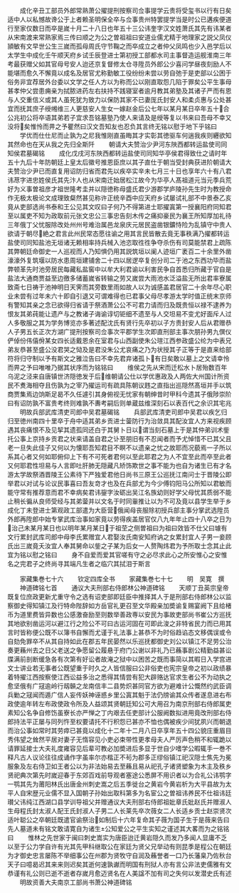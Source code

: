 <!-- { "loadSidebar": true } -->
　　成化辛丑工部员外郎常熟萧公擢提刑按察司佥事提学云贵将受玺书以行有日矣适中人以私憾故谗公于上者赖圣明保全卒与佥事贵州特罢提学当是时公已遘疾便道行至家仅数日而卒是嵗十月二十八日也年五十三公讳奎字汉文姓萧氏其先有讳某者从宋南渡来常熟家焉三传曰顺之为公之曽祖祖曰安道业儒尤精于地理家之説父凤仪頴敏有文早世公生三嵗而孤母周氏守节鞠之而卒成立之者仲父凤鸣也少入邑学后以太学生中成化壬午顺天府乡试壬辰登进士第初授工部都水司主事督造运舰淮南三年考最获赠父如其官母号安人迨还京复督修太仓寻陞员外郎公少喜问学昼夜刻励人不能堪而愈久不懈竟以成名及居官尤称勤敏工役纷纷未尝以劳自弛于是吏部以公困于俗务非宜荐居外台委以文学之任人方以为称而公以刚直取怨几陷于罪矣公平生事母甚孝仲父尝患痈亲为拭脓进药左右扶持不践寝室者逾月教其弟塾及其诸子严而有恩与人交重信义或其人虽死犹为致力以保防其家不已妻厐氏封安人和柔贞惠与公处甚宜而抚其庶子绶缃维三人更慈安人生女一嫁赵金后公七年以某月某日卒年五十合公兆初公将卒语其弟若子宜求吾铭墓塾乃使人来请及是绶等复以书来曰吾母不幸又没将矣惟怜而畀之予瞿然曰汉文吾知友也忍负其言终无铭以慰于地下乎铭曰
　　学优而仕仕尼而止孰为之尼我惟刚直虽晦其才实彰其徳驱车何遄我疾则纒欲知其然命也在天从我之先归全斯阡
　　朝请大夫赞治少尹河东陜西都转运盐使司同知侯君墓碣铭
　　成化戊戌河东陜西都转运盐使司同知华亭侯君得致仕之请时年五十九后十年防朝廷上皇太后徽号推恩臣庶以其子直仕于朝当受封典获进阶朝请大夫赞治少尹已而直复用诏防归省而君先以疾卒实辛未七月三十日也享年六十有八君讳荩字进忠姓侯氏其先汴人也从宋南迁始居松江故今为华亭人髙祖道元当元季兵荒好为义事曽祖彦才祖世隆考圭并以隠徳称母盛氏君少游郡学庐陵孙先生时为教授命作无极太极论文成理致粲然甚见称许正统辛酉中应天府乡试屡试礼部不中景泰乙亥竟从吏部选尚书泰和王公见其文叹曰子何乃不得第进士耶擢寘第一授襄阳府同知君至以属吏不知为政取前元张文忠公三事忠告刻木传之痛抑豪民为襄王所知厚加礼待三年俄丁父忧服除改处州州号难治属邑龙泉庆元居民盗凿银鑛恃险为乱镇守中贵人欲请于朝尽絶之君言此州民常态愿往谕之用其言民皆散去竟无事秩满乃擢都转运盐使司同知盐池无垣诸无赖相率持兵械入池恣取徃徃争夺杀伤有司莫能禁君上疏陈其弊朝廷命御史一人巡视而人乃知惧仍用其説筑垣以阑人迹垣广袤百二十余里外凿濠濠外复筑堰以防水患周垣建铺舍二十四以居逻卒复创分司二于池之东西功毕而盐弊顿革先时池旁居民每藏私盐窖中以牟大利君谕以利害民争自首悉归所藏于官自是盐法大通商贾益至边徼多储蓄嵗省转输之劳又嵗尝大雨池水泛溢盐无所出君率寮属致斋七日祷于池神明日天霁而其旁数里雨如故人以为诚感盖君居官二十余年尽心职业未尝有过年未六十即自引退又可谓难得也已君事父母尽孝游太学时值正统末京师有警知其亲之念已欲得归省请于祭酒萧公公不可君力请而归及既贵恒以禄不逮养为恨友其弟莼能让遗产与之教诸子诲谕谆切钜细不遗至与人交坦易不变尤好面斥人过人多敬服之其为学务博览亦多著述配沈氏有贤行先卒初以子方贵封安人后从君赠恭人子男五长正次方湖广提刑按察司佥事次平郡学生次即直刑部主事次朋孙男九僎仪俨倬份伟僖佾某女四长适戴恩余在室君与山西副使朱公瑄江西参政盛公纶为中表兄弟友恭甚至盛公没君哭之恸及是君没朱公尤哀痛之乃为状授其子正等于是直来给部符将归守制以予有斯文之雅泣告曰不幸先君弃诸孤卜有日矣敢以墓上之文请幸怜而畀之予曰唯唯乃据其状序而为铭铭曰
　　维侯之先从宋而迁松水卜居殆数百年乌泥之泾来自唐镇世济隠徳发于后维朝请公仕以学优惠政及人两佐大州国计所资民不煑海相夺且伤孰为之宰乃擢运司有疏具陈朝议韪之直指出巡隠然髙垣并手以筑商贾集焉边饷斯足曷不久任遽引其身俯视无忧家有朝绅昔时甲科今遗其子俄陟崇阶曰有诏防孰不富贵考终则难孰不夀考嗣后则单蔵兹维深刻石以表百代之余识其宅兆
　　明故兵部武库清吏司郎中吴君墓碣铭
　　兵部武库清吏司郎中吴君以疾乞归归至徳州南四十里卒于舟中适其弟乡贡进士蓥防行为治敛具其配汝宜人方来视疾顾遇其丧痛恨不及见挈其遗孤同还白于其舅卜日以谓当刻石墓上于是其仲弟训术鈭托公事上京持乡贡君之状来请盖自君之讣至朋旧有不忍闻者而予尤悼惜不已其父且老一旦失此佳子又何以为懐耶吾知君目不瞑不以遗亲之忧之故耶而况藐焉一子所以系其心者又何如耶俯仰上下有不可死者君何以至此耶君之为人不宜至此而卒至此者又何耶君性坦易与人言即吐肝肺无隠藏凡矫饰欺世之事不能为也自为诸生已有才名游太学故祭酒晋陵王公素待下严独爱君他日尚书三原王公巡抚江南问士于晋陵公即举君以对试与论议民事喜曰吾友竒才也及在兵部尤为今少傅钧阳马公所知以君敏而能守常有推荐意而君不幸病矣君讳鋆字汝砺出吴江名族幼则好学父母忧其质弱不能止稍长徧从良师受经与其弟蓥并以文名于时同軰推让以为不可及竟以县学生举于乡成化丁未登进士第观政工部遣为大臣营俄闻母丧服除初授兵部主事分掌武选陞员外郎再陞郎中始专掌武库治事如家竟以劳得疾盖居官仅八九年年止四十八卒之日为治己未某月某日也以明年某月某日于祖茔之侧曽祖曰为祖曰效皆不仕父曰璩有文行累封武库司郎中母李氏累赠宜人君娶汝氏南安知府讷之女累封宜人子男一妾顾氏出三嵗竟夭汝宜人奉其舅命以鈭之子某为后女一人赘陶炜君为予所取士念其止此宜为铭以慰之铭曰
　　身不自爱而爱其官嗟有守之必尽求此心之所安惟心之安惟名之完君子之终尚寻其端凡生者之临穴其拭泪于斯言














　　家藏集巻七十六
　　钦定四库全书
　　家藏集巻七十七
　　明　吴寛　撰
　　神道碑铭七首
　　通议大夫刑部右侍郎林公神道碑铭
　　天顺丁丑英宗皇帝既复位庶政更新尤重守令之选有诏吏部即廷臣中推择其人于是刑部右侍郎林公以监察御史得知镇江及行特命陛辞如方岳官礼更召至文华殿亲加奬谕复赐宴阙下且给楮币为道里费皆异数也公感激奋励至则数举善政専以安民为事故吏部尚书崔公方巡抚其地欲别凿运河以避江行之险公不可曰古运河固在可即此浚之非特省民力而已用其言时皆称便公既不以簿书自懈而尤谨于礼法事上甚恭不为时俗趋谄态文移偶误或令自劾免罪卒不从其自持如此在郡五年民晏然以乐巡抚都御史刘公以镇江不足劳公治奏更蘓州去之日父老送之争愿留公履悬于府门公谢以非礼乃已蘓事剧公精勤益甚讼牒满前剖断缓急各有次第有好讼者故淹之狱中以困苦之既而事简以其暇日入学宫进文士讲业若无事者公既望重于时久之人皆信服曰公非俗吏也宪宗皇帝之初以政绩暴着特擢江西按察使江西讼益多治之悉得其情尝有犯大辟赂达官求生者公不为动执之愈坚俄有广冦逾岭行刼贑之龙南信丰二县势炽甚同官方欲为避难计公慨然约武臣调兵勦之冦闻而遁广信人妄传妖神诬惑乡里公寘其魁于法仍牓谕其众传者遂息进右布政使逾年转左布政使政令所及人益颂其贤朝廷知公可大用召为南京刑部右侍郎属吏素知公名争自修饬虽寮长亦严惮之丁内艰去任吏部计公服阙数拟进用竟改刑部右侍郎持法平正屡与同列忤至权要请托不行积怨已甚亦不恤也偶被疾少间犹夙兴而朝退而治公事如常时其劳瘁已甚竟以成化十二年十二月八日卒享年五十四公貌庄重眉目秀伟望之耸然平居对妻子无惰容见小吏必束带性更孝母夫人严厉声色稍不和辄跪以请罪延接士大夫礼度雍容见后辈可教必加奬进后多显于世自少嗜学公暇辄手一巻不释凡古人议论往往成诵作字虽率尔亦楷正不茍为郡多正缪俗镇江祀汉隠士焦先为冕服象及左右侍卫如王者公以为非法始易去至蘓且易从祀孔子诸贤塑象为木主及秩乡贤祀典次第先时嵗迎春于东郊百戏前导观者塞途公悉屏不用识者以为合礼公讳鹗字一鹗其先为莆阳林氏出唐金州刺史嵩之后五季徙台之黄岩今黄岩析为大平县故为太平人自宋歴元业儒不显入国朝子孙始出取科第多为名宦公之曽祖讳养民不仕祖讳廷瓉父讳纯江西湖口县学训导祖父并赠通议大夫刑部右侍郎祖妣章氏妣赵氏并赠淑人生母程氏封太淑人配王氏封淑人子男二人长莱先卒次薇女二人长适乡贡士赵崇贤次适叶聪公之卒朝廷既遣官谕祭治如制后十六年复命其子薇为国子生于是薇来告曰先人墓道未有铭文敢请寛自为诸生公知爱公之平生实知之谨述其大畧而为之铭铭曰
　　惟林之先世家于闽曰刺史嵩实为唐臣迨迁黄岩隠久而发乃多闻人显庸不乏以至于公力学自许有光其先甲科继取公在家廷为贤父兄举动有则昆季是程公在朝廷为才御史忠言屡陈不举细事公在州郡为贤牧守自润及蘓誉者一口乃长藩臬乃佐秋台天子曰噫曷迟其来来则迟矣其逝何速孰谳而明国有刑狱人亦有言公非法吏儒雅有文恭谨有礼公则已逝不逝者存嵗月愈迈贤名在人美諡不加有司之失何以发潜史氏有述
　　明故资善大夫南京工部尚书萧公神道碑铭
